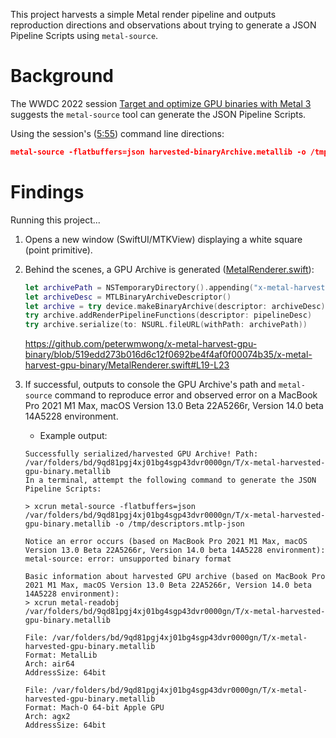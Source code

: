 This project harvests a simple Metal render pipeline and outputs reproduction directions and observations about trying to generate a JSON Pipeline Scripts using `metal-source`.

# Background

The WWDC 2022 session [Target and optimize GPU binaries with Metal 3](https://developer.apple.com/videos/play/wwdc2022/10102/) suggests the `metal-source` tool can generate the JSON Pipeline Scripts.

Using the session's ([5:55](https://developer.apple.com/videos/play/wwdc2022/10102/?time=355)) command line directions:

```json
metal-source -flatbuffers=json harvested-binaryArchive.metallib -o /tmp/descriptors.mtlp-json
```

# Findings

Running this project...

1. Opens a new window (SwiftUI/MTKView) displaying a white square (point primitive).

2. Behind the scenes, a GPU Archive is generated ([MetalRenderer.swift](./x-metal-harvest-gpu-binary/MetalRenderer.swift#L19-23)):
    ```swift
    let archivePath = NSTemporaryDirectory().appending("x-metal-harvested-gpu-binary.metallib")
    let archiveDesc = MTLBinaryArchiveDescriptor()
    let archive = try device.makeBinaryArchive(descriptor: archiveDesc)
    try archive.addRenderPipelineFunctions(descriptor: pipelineDesc)
    try archive.serialize(to: NSURL.fileURL(withPath: archivePath))
    ```
    https://github.com/peterwmwong/x-metal-harvest-gpu-binary/blob/519edd273b016d6c12f0692be4f4af0f00074b35/x-metal-harvest-gpu-binary/MetalRenderer.swift#L19-L23

3. If successful, outputs to console the GPU Archive's path and `metal-source` command to reproduce error and observed error on a MacBook Pro 2021 M1 Max, macOS Version 13.0 Beta 22A5266r, Version 14.0 beta 14A5228 environment.
    - Example output:

    ```
    Successfully serialized/harvested GPU Archive! Path: /var/folders/bd/9qd81pgj4xj01bg4sgp43dvr0000gn/T/x-metal-harvested-gpu-binary.metallib
    In a terminal, attempt the following command to generate the JSON Pipeline Scripts:

    > xcrun metal-source -flatbuffers=json /var/folders/bd/9qd81pgj4xj01bg4sgp43dvr0000gn/T/x-metal-harvested-gpu-binary.metallib -o /tmp/descriptors.mtlp-json

    Notice an error occurs (based on MacBook Pro 2021 M1 Max, macOS Version 13.0 Beta 22A5266r, Version 14.0 beta 14A5228 environment):
    metal-source: error: unsupported binary format

    Basic information about harvested GPU archive (based on MacBook Pro 2021 M1 Max, macOS Version 13.0 Beta 22A5266r, Version 14.0 beta 14A5228 environment):
    > xcrun metal-readobj /var/folders/bd/9qd81pgj4xj01bg4sgp43dvr0000gn/T/x-metal-harvested-gpu-binary.metallib

    File: /var/folders/bd/9qd81pgj4xj01bg4sgp43dvr0000gn/T/x-metal-harvested-gpu-binary.metallib
    Format: MetalLib
    Arch: air64
    AddressSize: 64bit

    File: /var/folders/bd/9qd81pgj4xj01bg4sgp43dvr0000gn/T/x-metal-harvested-gpu-binary.metallib
    Format: Mach-O 64-bit Apple GPU
    Arch: agx2
    AddressSize: 64bit
    ```